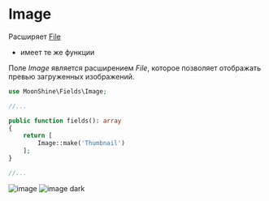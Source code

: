 # Image

Расширяет [File](/docs/{{version}}/fields/file)
* имеет те же функции

Поле *Image* является расширением *File*, которое позволяет отображать превью загруженных изображений.

```php
use MoonShine\Fields\Image;

//...

public function fields(): array
{
    return [
        Image::make('Thumbnail')
    ];
}

//...
```

![image](https://raw.githubusercontent.com/moonshine-software/doc/2.x/resources/screenshots/image.png)
![image dark](https://raw.githubusercontent.com/moonshine-software/doc/2.x/resources/screenshots/image_dark.png)
